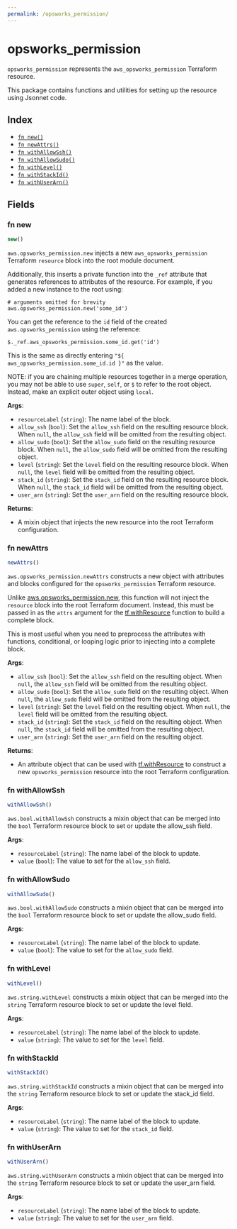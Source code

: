 ```yaml
---
permalink: /opsworks_permission/
---
```


# opsworks_permission

`opsworks_permission` represents the `aws_opsworks_permission` Terraform resource.



This package contains functions and utilities for setting up the resource using Jsonnet code.


## Index

* [`fn new()`](#fn-new)
* [`fn newAttrs()`](#fn-newattrs)
* [`fn withAllowSsh()`](#fn-withallowssh)
* [`fn withAllowSudo()`](#fn-withallowsudo)
* [`fn withLevel()`](#fn-withlevel)
* [`fn withStackId()`](#fn-withstackid)
* [`fn withUserArn()`](#fn-withuserarn)

## Fields

### fn new

```ts
new()
```


`aws.opsworks_permission.new` injects a new `aws_opsworks_permission` Terraform `resource`
block into the root module document.

Additionally, this inserts a private function into the `_ref` attribute that generates references to attributes of the
resource. For example, if you added a new instance to the root using:

    # arguments omitted for brevity
    aws.opsworks_permission.new('some_id')

You can get the reference to the `id` field of the created `aws.opsworks_permission` using the reference:

    $._ref.aws_opsworks_permission.some_id.get('id')

This is the same as directly entering `"${ aws_opsworks_permission.some_id.id }"` as the value.

NOTE: if you are chaining multiple resources together in a merge operation, you may not be able to use `super`, `self`,
or `$` to refer to the root object. Instead, make an explicit outer object using `local`.

**Args**:
  - `resourceLabel` (`string`): The name label of the block.
  - `allow_ssh` (`bool`): Set the `allow_ssh` field on the resulting resource block. When `null`, the `allow_ssh` field will be omitted from the resulting object.
  - `allow_sudo` (`bool`): Set the `allow_sudo` field on the resulting resource block. When `null`, the `allow_sudo` field will be omitted from the resulting object.
  - `level` (`string`): Set the `level` field on the resulting resource block. When `null`, the `level` field will be omitted from the resulting object.
  - `stack_id` (`string`): Set the `stack_id` field on the resulting resource block. When `null`, the `stack_id` field will be omitted from the resulting object.
  - `user_arn` (`string`): Set the `user_arn` field on the resulting resource block.

**Returns**:
- A mixin object that injects the new resource into the root Terraform configuration.


### fn newAttrs

```ts
newAttrs()
```


`aws.opsworks_permission.newAttrs` constructs a new object with attributes and blocks configured for the `opsworks_permission`
Terraform resource.

Unlike [aws.opsworks_permission.new](#fn-new), this function will not inject the `resource`
block into the root Terraform document. Instead, this must be passed in as the `attrs` argument for the
[tf.withResource](https://github.com/tf-libsonnet/core/tree/main/docs#fn-withresource) function to build a complete block.

This is most useful when you need to preprocess the attributes with functions, conditional, or looping logic prior to
injecting into a complete block.

**Args**:
  - `allow_ssh` (`bool`): Set the `allow_ssh` field on the resulting object. When `null`, the `allow_ssh` field will be omitted from the resulting object.
  - `allow_sudo` (`bool`): Set the `allow_sudo` field on the resulting object. When `null`, the `allow_sudo` field will be omitted from the resulting object.
  - `level` (`string`): Set the `level` field on the resulting object. When `null`, the `level` field will be omitted from the resulting object.
  - `stack_id` (`string`): Set the `stack_id` field on the resulting object. When `null`, the `stack_id` field will be omitted from the resulting object.
  - `user_arn` (`string`): Set the `user_arn` field on the resulting object.

**Returns**:
  - An attribute object that can be used with [tf.withResource](https://github.com/tf-libsonnet/core/tree/main/docs#fn-withresource) to construct a new `opsworks_permission` resource into the root Terraform configuration.


### fn withAllowSsh

```ts
withAllowSsh()
```

`aws.bool.withAllowSsh` constructs a mixin object that can be merged into the `bool`
Terraform resource block to set or update the allow_ssh field.



**Args**:
  - `resourceLabel` (`string`): The name label of the block to update.
  - `value` (`bool`): The value to set for the `allow_ssh` field.


### fn withAllowSudo

```ts
withAllowSudo()
```

`aws.bool.withAllowSudo` constructs a mixin object that can be merged into the `bool`
Terraform resource block to set or update the allow_sudo field.



**Args**:
  - `resourceLabel` (`string`): The name label of the block to update.
  - `value` (`bool`): The value to set for the `allow_sudo` field.


### fn withLevel

```ts
withLevel()
```

`aws.string.withLevel` constructs a mixin object that can be merged into the `string`
Terraform resource block to set or update the level field.



**Args**:
  - `resourceLabel` (`string`): The name label of the block to update.
  - `value` (`string`): The value to set for the `level` field.


### fn withStackId

```ts
withStackId()
```

`aws.string.withStackId` constructs a mixin object that can be merged into the `string`
Terraform resource block to set or update the stack_id field.



**Args**:
  - `resourceLabel` (`string`): The name label of the block to update.
  - `value` (`string`): The value to set for the `stack_id` field.


### fn withUserArn

```ts
withUserArn()
```

`aws.string.withUserArn` constructs a mixin object that can be merged into the `string`
Terraform resource block to set or update the user_arn field.



**Args**:
  - `resourceLabel` (`string`): The name label of the block to update.
  - `value` (`string`): The value to set for the `user_arn` field.
